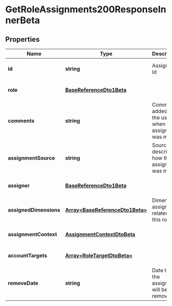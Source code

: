 # GetRoleAssignments200ResponseInnerBeta

## Properties

Name | Type | Description | Notes
------------ | ------------- | ------------- | -------------
**id** | **string** | Assignment Id | [optional] [default to undefined]
**role** | [**BaseReferenceDto1Beta**](BaseReferenceDto1Beta.md) |  | [optional] [default to undefined]
**comments** | **string** | Comments added by the user when the assignment was made | [optional] [default to undefined]
**assignmentSource** | **string** | Source describing how this assignment was made | [optional] [default to undefined]
**assigner** | [**BaseReferenceDto1Beta**](BaseReferenceDto1Beta.md) |  | [optional] [default to undefined]
**assignedDimensions** | [**Array&lt;BaseReferenceDto1Beta&gt;**](BaseReferenceDto1Beta.md) | Dimensions assigned related to this role | [optional] [default to undefined]
**assignmentContext** | [**AssignmentContextDtoBeta**](AssignmentContextDtoBeta.md) |  | [optional] [default to undefined]
**accountTargets** | [**Array&lt;RoleTargetDtoBeta&gt;**](RoleTargetDtoBeta.md) |  | [optional] [default to undefined]
**removeDate** | **string** | Date that the assignment will be removed | [optional] [default to undefined]

